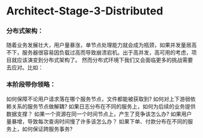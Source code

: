 # Architect-Stage-3-Distributed

### 分布式架构：
随着业务发展壮大，用户量暴涨，单节点处理能力就会成为瓶颈，如果并发量居高不下，服务器很容易因负载过高而导致崩溃宕机。出于高并发，高可用的考虑，项目就应该演变到分布式架构了。
然而分布式环境下我们又会面临更多的挑战需要去应对。比如：

### 本阶段带你领略：
如何保障不论用户请求落在哪个服务节点，文件都能被获取到?
如何对上下游弱依赖关系的服务节点做解耦?
如果日志分布在不同的服务上，如何为后续的业务提供数据支撑？
如果一个资源在同一个时间节点上，产生了竞争该怎么办?
如果用户量暴增，导致每次查询时间慢了许多该怎么办？
如果下单、付款分布在不同的服务上，如何保证跨服务事务?